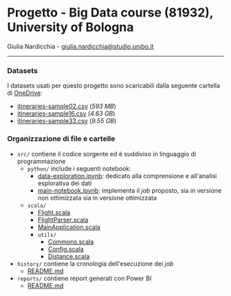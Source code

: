
# Progetto - Big Data course (81932), University of Bologna

Giulia Nardicchia - [giulia.nardicchia@studio.unibo.it](mailto:giulia.nardicchia@studio.unibo.it)

---
### Datasets

I datasets usati per questo progetto sono scaricabili dalla seguente cartella di [OneDrive](https://liveunibo-my.sharepoint.com/:f:/g/personal/giulia_nardicchia_studio_unibo_it/Ei2686kRO3JFrY-4LnImGpwBtge9FRErDnIgvT2h2QB-Pg?e=VrufWl):
- [itineraries-sample02.csv](https://liveunibo-my.sharepoint.com/:x:/g/personal/giulia_nardicchia_studio_unibo_it/Eev55wChE4ZEmziiu4ozDGQBZZEn3NNNhnpaof_O0sbtQw?e=2BCdKv) (*593 MB*)
- [itineraries-sample16.csv](https://liveunibo-my.sharepoint.com/:x:/g/personal/giulia_nardicchia_studio_unibo_it/EfFlDDrsJKhJqLlg3P0CzDgBdFzKS32tefS4x4sNGV2drg?e=4IOvIa) (*4.63 GB*)
- [itineraries-sample33.csv](https://liveunibo-my.sharepoint.com/:x:/g/personal/giulia_nardicchia_studio_unibo_it/EakEQx8NAHFNpzvWU8vraMQB9ji3U9wcCSUCbimpfafAgA?e=s7pXmF) (*9.55 GB*)

### Organizzazione di file e cartelle
- `src/` contiene il codice sorgente ed è suddiviso in linguaggio di programmazione
  - `python/` include i seguenti notebook:
    - [data-exploration.ipynb](src/main/python/understand_dataset/data-exploration.ipynb): dedicato alla comprensione e all'analisi esplorativa dei dati
    - [main-notebook.ipynb](src/main/python/main-notebook.ipynb): implementa il *job* proposto, sia in versione non ottimizzata sia in versione ottimizzata
  - `scala/`
    - [Flight.scala](src/main/scala/Flight.scala)
    - [FlightParser.scala](src/main/scala/FlightParser.scala)
    - [MainApplication.scala](src/main/scala/MainApplication.scala)
    - `utils/`
      - [Commons.scala](src/main/scala/utils/Commons.scala)
      - [Config.scala](src/main/scala/utils/Config.scala)
      - [Distance.scala](src/main/scala/utils/Distance.scala)
- `history/` contiene la cronologia dell'esecuzione dei *job*
  - [README.md](history/README.md)
- `reports/` contiene report generati con Power BI
  - [README.md](reports/README.md)